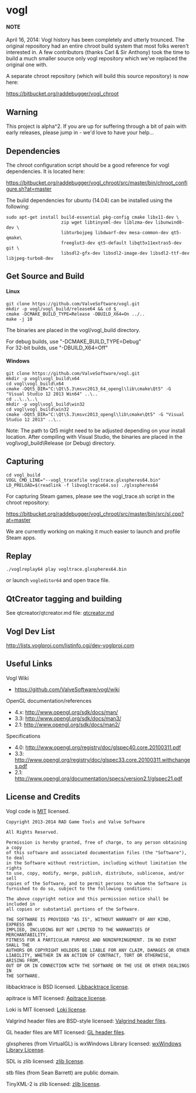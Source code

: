 vogl
=============

#### NOTE ####

April 16, 2014: Vogl history has been completely and utterly trounced. The original repository had an entire chroot build system that most folks weren't interested in. A few contributors (thanks Carl & Sir Anthony) took the time to build a much smaller source only vogl repository which we've replaced the original one with.

A separate chroot repository (which will build this source repository) is now here:

https://bitbucket.org/raddebugger/vogl_chroot

## Warning ##

This project is alpha^2. If you are up for suffering through a bit of pain with early releases, please jump in - we'd love to have your help...

## Dependencies ##

The chroot configuration script should be a good reference for vogl dependencies. It is located here:

https://bitbucket.org/raddebugger/vogl_chroot/src/master/bin/chroot_configure.sh?at=master

The build dependencies for ubuntu (14.04) can be installed using the following:
```
sudo apt-get install build-essential pkg-config cmake libx11-dev \
                     zip wget libtinyxml-dev liblzma-dev libunwind8-dev \
                     libturbojpeg libdwarf-dev mesa-common-dev qt5-qmake\
                     freeglut3-dev qt5-default libqt5x11extras5-dev git \
                     libsdl2-gfx-dev libsdl2-image-dev libsdl2-ttf-dev libjpeg-turbo8-dev
```

## Get Source and Build ##

#### Linux ####

```
git clone https://github.com/ValveSoftware/vogl.git  
mkdir -p vogl/vogl_build/release64 && cd $_  
cmake -DCMAKE_BUILD_TYPE=Release -DBUILD_X64=On ../..
make -j 10
```

The binaries are placed in the vogl/vogl_build directory.

For debug builds, use "-DCMAKE_BUILD_TYPE=Debug"  
For 32-bit builds, use "-DBUILD_X64=Off"  

#### Windows ####

```
git clone https://github.com/ValveSoftware/vogl.git
mkdir -p vogl\vogl_build\x64
cd vogl\vogl_build\x64
cmake -DQt5_DIR="C:\Qt\5.3\msvc2013_64_opengl\lib\cmake\Qt5" -G "Visual Studio 12 2013 Win64" ..\..
cd ..\..\..\
mkdir -p vogl\vogl_build\win32
cd vogl\vogl_build\win32
cmake -DQt5_DIR="C:\Qt\5.3\msvc2013_opengl\lib\cmake\Qt5" -G "Visual Studio 12 2013" ..\..
```

Note: The path to Qt5 might need to be adjusted depending on your install location.
After compiling with Visual Studio, the binaries are placed in the vogl\vogl_build\Release (or Debug) directory.

## Capturing ##

```
cd vogl_build
VOGL_CMD_LINE="--vogl_tracefile vogltrace.glxspheres64.bin" LD_PRELOAD=$(readlink -f libvogltrace64.so) ./glxspheres64  
```

For capturing Steam games, please see the vogl_trace.sh script in the chroot repository:

https://bitbucket.org/raddebugger/vogl_chroot/src/master/bin/src/sl.cpp?at=master

We are currently working on making it much easier to launch and profile Steam apps.

## Replay ##

```
./voglreplay64 play vogltrace.glxspheres64.bin
```

or launch `vogleditor64` and open trace file.

## QtCreator tagging and building ##

  See qtcreator/qtcreator.md file: [qtcreator.md](qtcreator/qtcreator.md)

## Vogl Dev List ##

  http://lists.voglproj.com/listinfo.cgi/dev-voglproj.com

## Useful Links ##

Vogl Wiki

* https://github.com/ValveSoftware/vogl/wiki

OpenGL documentation/references

* 4.x: http://www.opengl.org/sdk/docs/man/
* 3.3: http://www.opengl.org/sdk/docs/man3/
* 2.1: http://www.opengl.org/sdk/docs/man2/

Specifications

* 4.0: http://www.opengl.org/registry/doc/glspec40.core.20100311.pdf
* 3.3: http://www.opengl.org/registry/doc/glspec33.core.20100311.withchanges.pdf
* 2.1: http://www.opengl.org/documentation/specs/version2.1/glspec21.pdf

## License and Credits ##

Vogl code is [MIT](http://opensource.org/licenses/MIT) licensed. 

```
Copyright 2013-2014 RAD Game Tools and Valve Software

All Rights Reserved.

Permission is hereby granted, free of charge, to any person obtaining a copy
of this software and associated documentation files (the "Software"), to deal
in the Software without restriction, including without limitation the rights
to use, copy, modify, merge, publish, distribute, sublicense, and/or sell
copies of the Software, and to permit persons to whom the Software is
furnished to do so, subject to the following conditions:

The above copyright notice and this permission notice shall be included in
all copies or substantial portions of the Software.

THE SOFTWARE IS PROVIDED "AS IS", WITHOUT WARRANTY OF ANY KIND, EXPRESS OR
IMPLIED, INCLUDING BUT NOT LIMITED TO THE WARRANTIES OF MERCHANTABILITY,
FITNESS FOR A PARTICULAR PURPOSE AND NONINFRINGEMENT. IN NO EVENT SHALL THE
AUTHORS OR COPYRIGHT HOLDERS BE LIABLE FOR ANY CLAIM, DAMAGES OR OTHER
LIABILITY, WHETHER IN AN ACTION OF CONTRACT, TORT OR OTHERWISE, ARISING FROM,
OUT OF OR IN CONNECTION WITH THE SOFTWARE OR THE USE OR OTHER DEALINGS IN
THE SOFTWARE.
```

libbacktrace is BSD licensed. [Libbacktrace license](https://github.com/mirrors/gcc/blob/master/libbacktrace/README).

apitrace is MIT licensed: [Apitrace license](https://github.com/apitrace/apitrace/blob/master/LICENSE).

Loki is MIT licensed: [Loki license](http://loki-lib.sourceforge.net/index.php?n=Main.License).

Valgrind header files are BSD-style licensed: [Valgrind header files](http://valgrind.org/docs/manual/manual-intro.html).

GL header files are MIT licensed: [GL header files](http://www.opengl.org/registry/).

glxspheres (from VirtualGL) is wxWindows Library licensed: [wxWindows Library License](http://www.virtualgl.org/About/License).

SDL is zlib licensed: [zlib license](http://www.libsdl.org/license.php).

stb files (from Sean Barrett) are public domain.

TinyXML-2 is zlib licensed: [zlib license](https://github.com/leethomason/tinyxml2).

